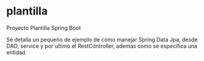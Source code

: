 # plantilla
Proyecto Plantilla Spring Boot

Se detalla un pequeño de ejemplo de como manejar Spring Data Jpa, desde DAO, service y por ultimo el RestController, ademas como se especifica una entidad.
